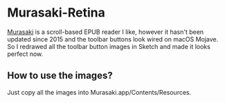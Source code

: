 # Murasaki-Retina

[Murasaki](https://genjiapp.com/mac/murasaki/index_en.html) is a scroll-based EPUB reader I like, however it hasn't been updated since 2015 and the toolbar buttons look wired on macOS Mojave. So I redrawed all the toolbar button images in Sketch and made it looks perfect now.

## How to use the images?

Just copy all the images into Murasaki.app/Contents/Resources.
